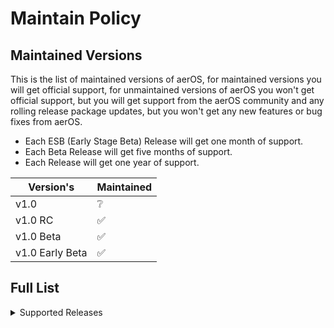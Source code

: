 # Maintain Policy

## Maintained Versions

This is the list of maintained versions of aerOS, for maintained versions you will get official support, for unmaintained versions of aerOS you won't get official support, but you will get support from the aerOS community and any rolling release package updates, but you won't get any new features or bug fixes from aerOS. 

* Each ESB (Early Stage Beta) Release will get one month of support.<br>
* Each Beta Release will get five months of support.<br>
* Each Release will get one year of support.

| Version's           | Maintained         |
| ------------------- | ------------------ |
| v1.0                | ❔                 |
| v1.0 RC          | ✅                 |
| v1.0 Beta           | ✅                 |
| v1.0 Early Beta     | ✅                 |

## Full List
<details>
<summary>Supported Releases</summary>
  
| Versions                     | Maintained         |
| ---------------------------- | ------------------ |
| v1.0 RC 1 (RC1)              | ✅                 |
| v1.0 Beta 3 (B3)             | ✅                 |
| v1.0 Beta 2 (B2)             | ✅                 |
| v1.0 Beta 1 (B1)             | ✅                 |
| v1.0 Early Beta 12 (ESB12)   | ✅                 |
| v1.0 Early Beta 11 (ESB11)   | ✅                 |
| v1.0 Early Beta 10 (ESB10)   | ✅                 |
| v1.0 Early Beta 9 (ESB9)     | ❌                 |
| v1.0 Early Beta 8 (ESB8)     | ❌                 |
| v1.0 Early Beta 7 (ESB7)     | ❌                 |
| v1.0 Early Beta 6 (ESB6)     | ❌                 |
| v1.0 Early Beta 5 (ESB5)     | ❌                 |
| v1.0 Early Beta 4 (ESB4)     | ❌                 |
| v1.0 Early Beta 3 (ESB3)     | ❌                 |
| v1.0 Early Beta 2 (ESB2)     | ❌                 |
| v1.0 Early Beta 1 (ESB1)     | ❌                 |
</details>
